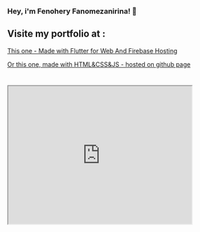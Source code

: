 ### Hey, i'm Fenohery Fanomezanirina! 👋

## Visite my portfolio at :

<a href="https://fenohery-portfolio.web.app">This one - Made with Flutter for Web And Firebase Hosting</a>

<a href="https://fenoh3ry.github.io">Or this one, made with HTML&CSS&JS - hosted on github page</a>


#


<iframe width="420" height="315"src="https://giphy.com/gifs/OkJat1YNdoD3W/html5"></iframe>
